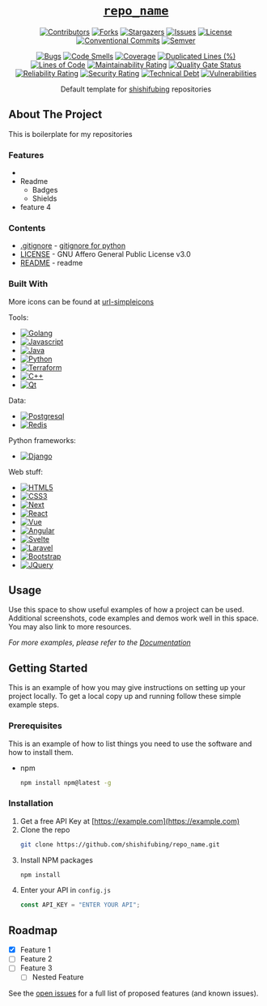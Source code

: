 <div align="center" markdown="1">

# [`repo_name`][url-repo]

[![Contributors][shield-contributors]][url-contributors]
[![Forks][shield-forks]][url-forks]
[![Stargazers][shield-stars]][url-stars]
[![Issues][shield-issues]][url-issues]
[![License][shield-license]][url-license]
[![Conventional Commits][shield-conventionalcommits]][url-conventionalcommits]
[![Semver][shield-semver]][url-semver]

[![Bugs][url-sonar-bugs]][url-sonar]
[![Code Smells][url-sonar-code_smells]][url-sonar]
[![Coverage][url-sonar-coverage]][url-sonar]
[![Duplicated Lines (%)][url-sonar-duplicated_lines_density]][url-sonar]
[![Lines of Code][url-sonar-ncloc]][url-sonar]
[![Maintainability Rating][url-sonar-sqale_rating]][url-sonar]
[![Quality Gate Status][url-sonar-alert_status]][url-sonar]
[![Reliability Rating][url-sonar-reliability_rating]][url-sonar]
[![Security Rating][url-sonar-security_rating]][url-sonar]
[![Technical Debt][url-sonar-sqale_index]][url-sonar]
[![Vulnerabilities][url-sonar-vulnerabilities]][url-sonar]

Default template for [shishifubing][url-owner] repositories

</div>

## About The Project

This is boilerplate for my repositories

### Features

- 
- Readme
  - Badges
  - Shields
- feature 4

### Contents

- [.gitignore] - [gitignore for python](https://github.com/github/gitignore/blob/main/Python.gitignore)
- [LICENSE][url-license] - GNU Affero General Public License v3.0
- [README] - readme

### Built With

More icons can be found at [url-simpleicons]

Tools:

- [![Golang][shield-golang]][url-golang]
- [![Javascript][shield-javascript]][url-javascript]
- [![Java][shield-java]][url-java]
- [![Python][shield-python]][url-python]
- [![Terraform][shield-terraform]][url-terraform]
- [![C++][shield-cpp]][url-cpp]
- [![Qt][shield-qt]][url-qt]

Data:

- [![Postgresql][shield-postgresql]][url-postgresql]
- [![Redis][shield-redis]][url-redis]

Python frameworks:

- [![Django][shield-django]][url-django]

Web stuff:

- [![HTML5][shield-html5]][url-html5]
- [![CSS3][shield-css3]][url-css3]
- [![Next][shield-next.js]][url-next]
- [![React][shield-react.js]][url-react]
- [![Vue][shield-vue.js]][url-vue]
- [![Angular][shield-angular.io]][url-angular]
- [![Svelte][shield-svelte.dev]][url-svelte]
- [![Laravel][shield-laravel.com]][url-laravel]
- [![Bootstrap][shield-bootstrap.com]][url-bootstrap]
- [![JQuery][shield-jquery.com]][url-jquery]

## Usage

Use this space to show useful examples of how a project can be used. Additional screenshots, code examples and demos work well in this space. You may also link to more resources.

_For more examples, please refer to the [Documentation](https://example.com)_

## Getting Started

This is an example of how you may give instructions on setting up your project locally.
To get a local copy up and running follow these simple example steps.

### Prerequisites

This is an example of how to list things you need to use the software and how to install them.

- npm
  ```sh
  npm install npm@latest -g
  ```

### Installation

1. Get a free API Key at [https://example.com](https://example.com)
2. Clone the repo
   ```sh
   git clone https://github.com/shishifubing/repo_name.git
   ```
3. Install NPM packages
   ```sh
   npm install
   ```
4. Enter your API in `config.js`
   ```js
   const API_KEY = "ENTER YOUR API";
   ```

## Roadmap

- [x] Feature 1
- [ ] Feature 2
- [ ] Feature 3
  - [ ] Nested Feature

See the [open issues](https://github.com/github_username/repo_name/issues) for a full list of proposed features (and known issues).

<!-- relative links -->

[product-screenshot]: ./images/screenshot.png
[README]: ./README.md
[.gitignore]: ./.gititnore

<!-- project links -->

[url-repo]: https://github_username/repo_name
[url-owner]: https://github.com/shishifubing
[url-contributors]: https://github.com/github_username/repo_name/graphs/contributors
[url-forks]: https://github.com/github_username/repo_name/network/members
[url-stars]: https://github.com/github_username/repo_name/stargazers
[url-issues]: https://github.com/github_username/repo_name/issues
[url-license]: https://github.com/github_username/repo_name/blob/main/LICENSE

[url-repo]: https://github.com/shishifubing/app-desktop-useless-cpp-gui
[url-license]: https://github.com/shishifubing/app-desktop-useless-cpp-gui/blob/main/LICENSE
[url-release-latest]: https://github.com/shishifubing/app-desktop-useless-cpp-gui/releases/latest
[url-sonar]: https://sonarcloud.io/dashboard?id=shishifubing_app-desktop-useless-cpp-gui

<!-- external links -->

[url-semver]: https://semver.org
[url-conventionalcommits]: https://conventionalcommits.org
[url-readme-template]: https://github.com/othneildrew/Best-README-Template
[url-shields]: https://shields.io
[url-golang]: https://go.dev
[url-javascript]: https://www.javascript.com
[url-next]: https://nextjs.org
[url-react]: https://reactjs.org
[url-vue]: https://vuejs.org
[url-angular]: https://angular.io
[url-svelte]: https://svelte.dev
[url-laravel]: https://laravel.com
[url-bootstrap]: https://getbootstrap.com
[url-jquery]: https://jquery.com
[url-linkedin]: https://linkedin.com/in/linkedin_username
[url-simpleicons]: https://simpleicons.org
[url-java]: https://www.java.com
[url-python]: https://www.python.org
[url-html5]: https://developer.mozilla.org/en-US/docs/Glossary/HTML5
[url-css3]: https://en.wikipedia.org/wiki/CSS
[url-terraform]: https://www.terraform.io
[url-django]: https://www.djangoproject.com
[url-cpp]: https://learn.microsoft.com/en-us/cpp/cpp/?view=msvc-170
[url-qt]: https://www.qt.io/product/framework
[url-redis]: https://redis.io
[url-postgresql]: https://www.postgresql.org

<!-- project shield links -->

[shield-contributors]: https://img.shields.io/github/contributors/github_username/repo_name.svg?style=for-the-badge
[shield-forks]: https://img.shields.io/github/forks/github_username/repo_name.svg?style=for-the-badge
[shield-stars]: https://img.shields.io/github/stars/github_username/repo_name.svg?style=for-the-badge
[shield-issues]: https://img.shields.io/github/issues/github_username/repo_name.svg?style=for-the-badge
[shield-license]: https://img.shields.io/github/license/github_username/repo_name.svg?style=for-the-badge
[shield-linkedin]: https://img.shields.io/badge/-LinkedIn-black.svg?style=for-the-badge&logo=linkedin&colorB=555

<!-- sonar links -->

[url-sonar-vulnerabilities]: https://sonarcloud.io/api/project_badges/measure?project=shishifubing_app-desktop-useless-cpp-gui&metric=vulnerabilities
[url-sonar-sqale_index]: https://sonarcloud.io/api/project_badges/measure?project=shishifubing_app-desktop-useless-cpp-gui&metric=sqale_index
[url-sonar-security_rating]: https://sonarcloud.io/api/project_badges/measure?project=shishifubing_app-desktop-useless-cpp-gui&metric=security_rating
[url-sonar-reliability_rating]: https://sonarcloud.io/api/project_badges/measure?project=shishifubing_app-desktop-useless-cpp-gui&metric=reliability_rating
[url-sonar-alert_status]: https://sonarcloud.io/api/project_badges/measure?project=shishifubing_app-desktop-useless-cpp-gui&metric=alert_status
[url-sonar-sqale_rating]: https://sonarcloud.io/api/project_badges/measure?project=shishifubing_app-desktop-useless-cpp-gui&metric=sqale_rating
[url-sonar-ncloc]: https://sonarcloud.io/api/project_badges/measure?project=shishifubing_app-desktop-useless-cpp-gui&metric=ncloc
[url-sonar-duplicated_lines_density]: https://sonarcloud.io/api/project_badges/measure?project=shishifubing_app-desktop-useless-cpp-gui&metric=duplicated_lines_density
[url-sonar-coverage]: https://sonarcloud.io/api/project_badges/measure?project=shishifubing_app-desktop-useless-cpp-gui&metric=coverage
[url-sonar-code_smells]: https://sonarcloud.io/api/project_badges/measure?project=shishifubing_app-desktop-useless-cpp-gui&metric=code_smells
[url-sonar-bugs]: https://sonarcloud.io/api/project_badges/measure?project=shishifubing_app-desktop-useless-cpp-gui&metric=bugs

<!-- other shield links -->

[shield-semver]: https://img.shields.io/badge/semver-2.0.0-%233F4551?style=for-the-badge&logo=Semver&logoColor=white
[shield-conventionalcommits]: https://img.shields.io/badge/Conventional%20Commits-1.0.0-%23FE5196?logo=conventionalcommits&logoColor=white&style=for-the-badge
[shield-golang]: https://img.shields.io/badge/go-black?style=for-the-badge&logo=go&logoColor=#00ADD8
[shield-javascript]: https://img.shields.io/badge/javascript-black?style=for-the-badge&logo=javascript&logoColor=F7DF1E
[shield-java]: https://img.shields.io/badge/java-black?style=for-the-badge&logo=oracle&logoColor=F80000
[shield-python]: https://img.shields.io/badge/python-black?style=for-the-badge&logo=python&logoColor=3776AB
[shield-cpp]: https://img.shields.io/badge/c++-black?style=for-the-badge&logo=c%2B%2B&logoColor=00599C
[shield-qt]: https://img.shields.io/badge/qt-black?style=for-the-badge&logo=qt&logoColor=00599C
[shield-redis]: https://img.shields.io/badge/redis-black?style=for-the-badge&logo=redis&logoColor=DC382D
[shield-postgresql]: https://img.shields.io/badge/postgresql-black?style=for-the-badge&logo=postgresql&logoColor=4169E1
[shield-django]: https://img.shields.io/badge/django-black?style=for-the-badge&logo=django&logoColor=092E20
[shield-terraform]: https://img.shields.io/badge/terraform-black?style=for-the-badge&logo=terraform&logoColor=7B42BC
[shield-html5]: https://img.shields.io/badge/html5-black?style=for-the-badge&logo=html5&logoColor=E34F26
[shield-css3]: https://img.shields.io/badge/css3-black?style=for-the-badge&logo=css3&logoColor=1572B6
[shield-next.js]: https://img.shields.io/badge/next.js-black?style=for-the-badge&logo=nextdotjs&logoColor=white
[shield-react.js]: https://img.shields.io/badge/React-black?style=for-the-badge&logo=react&logoColor=61DAFB
[shield-vue.js]: https://img.shields.io/badge/Vue.js-black?style=for-the-badge&logo=vuedotjs&logoColor=4FC08D
[shield-angular.io]: https://img.shields.io/badge/Angular-black?style=for-the-badge&logo=angular&logoColor=white
[shield-svelte.dev]: https://img.shields.io/badge/Svelte-black?style=for-the-badge&logo=svelte&logoColor=FF3E00
[shield-laravel.com]: https://img.shields.io/badge/Laravel-black?style=for-the-badge&logo=laravel&logoColor=white
[shield-bootstrap.com]: https://img.shields.io/badge/Bootstrap-black?style=for-the-badge&logo=bootstrap&logoColor=white
[shield-jquery.com]: https://img.shields.io/badge/jQuery-black?style=for-the-badge&logo=jquery&logoColor=white
